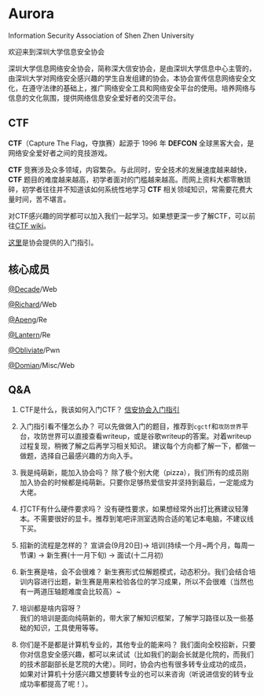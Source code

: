 # Aurora
 Information Security Association of Shen Zhen University

欢迎来到深圳大学信息安全协会

深圳大学信息网络安全协会，简称深大信安协会，是由深圳大学信息中心主管的，由深圳大学对网络安全感兴趣的学生自发组建的协会。本协会宣传信息网络安全文化，在遵守法律的基础上，推广网络安全工具和网络安全平台的使用。培养网络与信息的文化氛围，提供网络信息安全爱好者的交流平台。

## CTF

**CTF**（Capture The Flag，夺旗赛）起源于 1996 年 **DEFCON** 全球黑客大会，是网络安全爱好者之间的竞技游戏。

**CTF** 竞赛涉及众多领域，内容繁杂。与此同时，安全技术的发展速度越来越快，**CTF** 题目的难度越来越高，初学者面对的门槛越来越高。而网上资料大都零散琐碎，初学者往往并不知道该如何系统性地学习 **CTF** 相关领域知识，常需要花费大量时间，苦不堪言。

对CTF感兴趣的同学都可以加入我们一起学习。如果想更深一步了解CTF，可以前往[CTF wiki](https://ctf-wiki.github.io/ctf-wiki/)。

[这里](./Getting_started.md)是协会提供的入门指引。

## 核心成员

[@Decade](https://wulidecade.cn/)/Web

[@Richard](https://blog.domineto.top)/Web

[@Apeng](https://apeng.fun)/Re

[@Lantern](https://lantern.cool/)/Re

[@Obliviate](https://cp32.github.io/)/Pwn

[@Domian](https://blog.52szu.tech/)/Misc/Web

## Q&A

1. CTF是什么，我该如何入门CTF？
   [信安协会入门指引](./Getting_started.md)
   
2. 入门指引看不懂怎么办？
   可以先做做入门的题目，推荐到`cgctf`和`攻防世界`平台，攻防世界可以直接查看writeup，或是谷歌writeup的答案。对着writeup过程复现，稍微了解之后再学习相关知识。
   建议每个方向都了解一下，都做一做题，选择自己最感兴趣的方向入手。
   
3. 我是纯萌新，能加入协会吗？
   除了极个别大佬（pizza），我们所有的成员刚加入协会的时候都是纯萌新。只要你足够热爱信安并坚持到最后，一定能成为大佬。
   
4. 打CTF有什么硬件要求吗？
   没有硬性要求，如果想经常外出打比赛建议轻薄本。不需要很好的显卡。推荐到笔吧评测室选购合适的笔记本电脑，不建议线下买。
   
5. 招新的流程是怎样的？
   宣讲会(9月20日)-> 培训(持续一个月~两个月，每周一节课) -> 新生赛(十一月下旬) -> 面试(十二月初)
   
6. 新生赛是啥，会不会很难？
   新生赛形式位解题模式，动态积分。我们会结合培训内容进行出题，新生赛是用来检验各位的学习成果，所以不会很难（当然也有一两道压轴题难度会比较高）~

7. 培训都是啥内容呀？   
   我们的培训是面向纯萌新的，带大家了解知识框架，了解学习路径以及一些基础的知识，工具使用等等。

8. 你们是不是都是计算机专业的，其他专业的能来吗？
   我们面向全校招新，只要你对信息安全感兴趣，都可以来试试（比如我们的副会长就是化院的，而我们的技术部副部长是艺院的大佬）。同时，协会内也有很多转专业成功的成员，如果对计算机十分感兴趣又想要转专业的也可以来咨询（听说进信安的转专业成功率都提高了呢！）。

   

